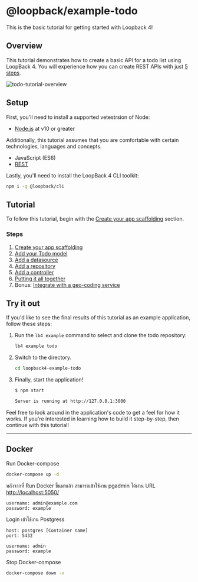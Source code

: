 # @loopback/example-todo

This is the basic tutorial for getting started with Loopback 4!

## Overview

This tutorial demonstrates how to create a basic API for a todo list using
LoopBack 4. You will experience how you can create REST APIs with just
[5 steps](#steps).

![todo-tutorial-overview](https://loopback.io/pages/en/lb4/imgs/todo-overview.png)

## Setup

First, you'll need to install a supported vetestrsion of Node:

- [Node.js](https://nodejs.org/en/) at v10 or greater

Additionally, this tutorial assumes that you are comfortable with certain
technologies, languages and concepts.

- JavaScript (ES6)
- [REST](http://www.restapitutorial.com/lessons/whatisrest.html)

Lastly, you'll need to install the LoopBack 4 CLI toolkit:

```sh
npm i -g @loopback/cli
```

## Tutorial

To follow this tutorial, begin with the
[Create your app scaffolding](http://loopback.io/doc/en/lb4/todo-tutorial-scaffolding.html)
section.

### Steps

1. [Create your app scaffolding](http://loopback.io/doc/en/lb4/todo-tutorial-scaffolding.html)
2. [Add your Todo model](http://loopback.io/doc/en/lb4/todo-tutorial-model.html)
3. [Add a datasource](http://loopback.io/doc/en/lb4/todo-tutorial-datasource.html)
4. [Add a repository](http://loopback.io/doc/en/lb4/todo-tutorial-repository.html)
5. [Add a controller](http://loopback.io/doc/en/lb4/todo-tutorial-controller.html)
6. [Putting it all together](http://loopback.io/doc/en/lb4/todo-tutorial-putting-it-together.html)
7. Bonus:
    [Integrate with a geo-coding service](http://loopback.io/doc/en/lb4/todo-tutorial-geocoding-service.html)

## Try it out

If you'd like to see the final results of this tutorial as an example
application, follow these steps:

1. Run the `lb4 example` command to select and clone the todo repository:

    ```sh
    lb4 example todo
    ```

2. Switch to the directory.

    ```sh
    cd loopback4-example-todo
    ```

3. Finally, start the application!

    ```sh
    $ npm start

    Server is running at http://127.0.0.1:3000
    ```

Feel free to look around in the application's code to get a feel for how it
works. If you're interested in learning how to build it step-by-step, then
continue with this tutorial!

---

## Docker

Run Docker-compose

```bash
docker-compose up -d
```

หลังจากที่ Run Docker ขึ้นมาแล้ว สามารถเข้าใช้งาน pgadmin ได้ผ่าน URL <http://localhost:5050/>

```text
username: admin@example.com
password: example
```

Login เข้าใช้งาน Postgress

```text
host: postgres [Container name]
port: 5432

username: admin
password: example
```

Stop Docker-compose

```bash
docker-compose down -v
```
